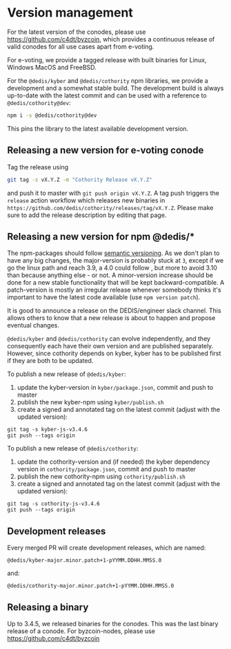 # Version management

For the latest version of the conodes, please use
https://github.com/c4dt/byzcoin, which provides a continuous release of valid
 conodes for all use cases apart from e-voting.

For e-voting, we provide a tagged release with built binaries for Linux, Windows
MacOS and FreeBSD.

For the `@dedis/kyber` and `@dedis/cothority` npm libraries, we provide a
 development and a somewhat stable build.
The development build is always up-to-date with the latest commit and can be
 used with a reference to `@dedis/cothority@dev`:
```bash
npm i -s @dedis/cothority@dev
```
This pins the library to the latest available development version.

## Releasing a new version for e-voting conode

Tag the release using

```bash
git tag -s vX.Y.Z -m "Cothority Release vX.Y.Z"
```

and push it to master with `git push origin vX.Y.Z`. A tag push triggers
the `release` action workflow which releases new binaries in
`https://github.com/dedis/cothority/releases/tag/vX.Y.Z`. Please make sure to
add the release description by editing that page.

## Releasing a new version for npm @dedis/*

The npm-packages should follow [semantic versioning](https://semver.org).
As we don't plan to have any big changes, the major-version is probably stuck
 at `3`, except if we go the linux path and reach 3.9, a 4.0 could follow
 , but more to avoid 3.10 than because anything else - or not.
A minor-version increase should be done for a new stable functionality that
 will be kept backward-compatible.
A patch-version is mostly an irregular release whenever somebody thinks it's
 important to have the latest code available (use `npm version patch`).

It is good to announce a release on the DEDIS/engineer slack channel.
This allows others to know that a new release is about to happen and propose
eventual changes.

`@dedis/kyber` and `@dedis/cothority` can evolve independently, and they
consequently each have their own version and are published separately. However,
since cothority depends on kyber, kyber has to be published first if they are
both to be updated.

To publish a new release of `@dedis/kyber`:
1. update the kyber-version in `kyber/package.json`, commit and push to master
1. publish the new kyber-npm using `kyber/publish.sh`
1. create a signed and annotated tag on the latest commit (adjust with the
   updated version):
```
git tag -s kyber-js-v3.4.6
git push --tags origin
```

To publish a new release of `@dedis/cothority`:
1. update the cothority-version and (if needed) the kyber dependency version in
   `cothority/package.json`, commit and push to master
1. publish the new cothority-npm using `cothority/publish.sh`
1. create a signed and annotated tag on the latest commit (adjust with the
   updated version):
```
git tag -s cothority-js-v3.4.6
git push --tags origin
```

## Development releases

Every merged PR will create development releases, which are named:

```
@dedis/kyber-major.minor.patch+1-pYYMM.DDHH.MMSS.0
```
and:
```
@dedis/cothority-major.minor.patch+1-pYYMM.DDHH.MMSS.0
```

## Releasing a binary

Up to 3.4.5, we released binaries for the conodes.
This was the last binary release of a conode.
For byzcoin-nodes, please use https://github.com/c4dt/byzcoin
